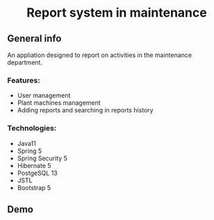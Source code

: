 <h1 align="center">Report system in maintenance</h1>

<h2 align="left">General info</h2>
An appliation designed to report on activities in the maintenance department.

<h3 align="left">Features:</h3>

- User management 
- Plant machines management
- Adding reports and searching in reports history 

<h3 align="left">Technologies:</h3>

- Java11
- Spring 5
- Spring Security 5
- Hibernate 5
- PostgeSQL 13
- JSTL
- Bootstrap 5

<h2 align="left">Demo</h2>


